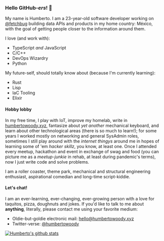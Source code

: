 ### Hello GitHub-_ers_! 🖖

My name is Humberto. I am a 23-year-old software developer working on [@fetchbug](https://github.com/fetchbug) building data APIs and products in my home country: México, with the goal of getting people closer to the information around them.

I love (and work with):

- TypeScript _and_ JavaScript
- C/C++
- DevOps Wizardry
- Python

My future-self, should totally know about (because I'm currently learning):

- Rust
- Lisp
- IaC Tooling
- Elixir

#### Hobby lobby

In my free time, I play with IoT, improve my homelab, write in [humbertowoody.xyz](https://humbertowoody.xyz), fantasize about _yet another_ mechanical keyboard, and learn about other technological areas (there is so much to learn!); for some years I worked mostly on networking and general SysAdmin roles, sometimes I still play around with the _internet thingys_ around me in hopes of learning some of 'em _hacker skillz_, you know, at least one. Once I attended every meetup, hackathon and event in exchange of swag and food (you can picture me as a _meetup-junkie_ in rehab, at least during pandemic's terms), now I just write code and solve problems.

I am a roller coaster, theme park, mechanical and structural engineering enthusiast, aspirational comedian and long-time script-kiddie.

#### Let's chat!

I am an ever-learning, ever-changing, ever-growing person with a love for taquitos, pizza, doughnuts and jokes. If you'd like to talk to me about **anything**, literally, please contact me using your favorite medium:

- Oldie-but-goldie electronic mail: [hello@humbertowoody.xyz](mailto:hello@humbertowoody.xyz?subject=Hi%20there!&body=I%20would%20like%20to%20argue%20about%20cats%20vs.%20dogs%20with%20you.%0D%0A%0D%0ASincerely%2C%0D%0A%5BYour%20name%20here%5D.)
- Twitter-verse: [@humbertowoody](https://twitter.com/humbertowoody)

[![Humberto's github stats](https://github-readme-stats.vercel.app/api?username=humbertowoody)](https://github.com/anuraghazra/github-readme-stats)
